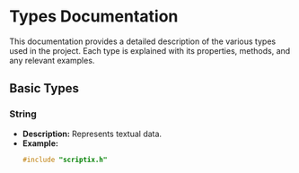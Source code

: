 # Types Documentation
This documentation provides a detailed description of the various types used in the project. Each type is explained with its properties, methods, and any relevant examples.

## Basic Types

### String
- **Description:** Represents textual data.
- **Example:**
  ```c
  #include "scriptix.h"
  ```